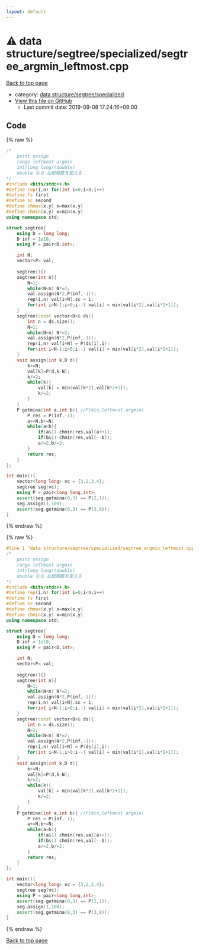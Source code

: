 ```yaml
---
layout: default
---
```


<!-- mathjax config similar to math.stackexchange -->
<script type="text/javascript" async
  src="https://cdnjs.cloudflare.com/ajax/libs/mathjax/2.7.5/MathJax.js?config=TeX-MML-AM_CHTML">
</script>
<script type="text/x-mathjax-config">
  MathJax.Hub.Config({
    TeX: { equationNumbers: { autoNumber: "AMS" }},
    tex2jax: {
      inlineMath: [ ['$','$'] ],
      processEscapes: true
    },
    "HTML-CSS": { matchFontHeight: false },
    displayAlign: "left",
    displayIndent: "2em"
  });
</script>

<script type="text/javascript" src="https://cdnjs.cloudflare.com/ajax/libs/jquery/3.4.1/jquery.min.js"></script>
<script src="https://cdn.jsdelivr.net/npm/jquery-balloon-js@1.1.2/jquery.balloon.min.js" integrity="sha256-ZEYs9VrgAeNuPvs15E39OsyOJaIkXEEt10fzxJ20+2I=" crossorigin="anonymous"></script>
<script type="text/javascript" src="../../../../assets/js/copy-button.js"></script>
<link rel="stylesheet" href="../../../../assets/css/copy-button.css" />


# :warning: data structure/segtree/specialized/segtree_argmin_leftmost.cpp

<a href="../../../../index.html">Back to top page</a>

* category: <a href="../../../../index.html#2d26a1b1de5ccf32c90554b209fe486c">data structure/segtree/specialized</a>
* <a href="{{ site.github.repository_url }}/blob/master/data structure/segtree/specialized/segtree_argmin_leftmost.cpp">View this file on GitHub</a>
    - Last commit date: 2019-09-08 17:24:16+09:00




## Code

<a id="unbundled"></a>
{% raw %}
```cpp
/*
	point assign
	range leftmost argmin
	int/long long/(double)
	double なら 比較関数を変える
*/
#include <bits/stdc++.h>
#define rep(i,n) for(int i=0;i<n;i++)
#define fs first
#define sc second
#define chmax(x,y) x=max(x,y)
#define chmin(x,y) x=min(x,y)
using namespace std;

struct segtree{
	using D = long long;
	D inf = 1e18;
	using P = pair<D,int>;

	int N;
	vector<P> val;
	
	segtree(){}
	segtree(int n){
		N=1;
		while(N<n) N*=2;
		val.assign(N*2,P(inf,-1));
		rep(i,n) val[i+N].sc = i;
		for(int i=N-1;i>0;i--) val[i] = min(val[i*2],val[i*2+1]);
	}
	segtree(const vector<D>& ds){
		int n = ds.size();
		N=1;
		while(N<n) N*=2;
		val.assign(N*2,P(inf,-1));
		rep(i,n) val[i+N] = P(ds[i],i);
		for(int i=N-1;i>0;i--) val[i] = min(val[i*2],val[i*2+1]);
	}
	void assign(int k,D d){
		k+=N;
		val[k]=P(d,k-N);
		k/=2;
		while(k){
			val[k] = min(val[k*2],val[k*2+1]);
			k/=2;
		}
	}
	P getmina(int a,int b){	//P(min,leftmost argmin)
		P res = P(inf,-1);
		a+=N,b+=N;
		while(a<b){
			if(a&1) chmin(res,val[a++]);
			if(b&1) chmin(res,val[--b]);
			a/=2,b/=2;
		}
		return res;
	}
};

int main(){
	vector<long long> vc = {3,2,3,4};
	segtree seg(vc);
	using P = pair<long long,int>;
	assert(seg.getmina(0,3) == P(2,1));
	seg.assign(1,100);
	assert(seg.getmina(0,3) == P(3,0));
}
```
{% endraw %}

<a id="bundled"></a>
{% raw %}
```cpp
#line 1 "data structure/segtree/specialized/segtree_argmin_leftmost.cpp"
/*
	point assign
	range leftmost argmin
	int/long long/(double)
	double なら 比較関数を変える
*/
#include <bits/stdc++.h>
#define rep(i,n) for(int i=0;i<n;i++)
#define fs first
#define sc second
#define chmax(x,y) x=max(x,y)
#define chmin(x,y) x=min(x,y)
using namespace std;

struct segtree{
	using D = long long;
	D inf = 1e18;
	using P = pair<D,int>;

	int N;
	vector<P> val;
	
	segtree(){}
	segtree(int n){
		N=1;
		while(N<n) N*=2;
		val.assign(N*2,P(inf,-1));
		rep(i,n) val[i+N].sc = i;
		for(int i=N-1;i>0;i--) val[i] = min(val[i*2],val[i*2+1]);
	}
	segtree(const vector<D>& ds){
		int n = ds.size();
		N=1;
		while(N<n) N*=2;
		val.assign(N*2,P(inf,-1));
		rep(i,n) val[i+N] = P(ds[i],i);
		for(int i=N-1;i>0;i--) val[i] = min(val[i*2],val[i*2+1]);
	}
	void assign(int k,D d){
		k+=N;
		val[k]=P(d,k-N);
		k/=2;
		while(k){
			val[k] = min(val[k*2],val[k*2+1]);
			k/=2;
		}
	}
	P getmina(int a,int b){	//P(min,leftmost argmin)
		P res = P(inf,-1);
		a+=N,b+=N;
		while(a<b){
			if(a&1) chmin(res,val[a++]);
			if(b&1) chmin(res,val[--b]);
			a/=2,b/=2;
		}
		return res;
	}
};

int main(){
	vector<long long> vc = {3,2,3,4};
	segtree seg(vc);
	using P = pair<long long,int>;
	assert(seg.getmina(0,3) == P(2,1));
	seg.assign(1,100);
	assert(seg.getmina(0,3) == P(3,0));
}

```
{% endraw %}

<a href="../../../../index.html">Back to top page</a>

